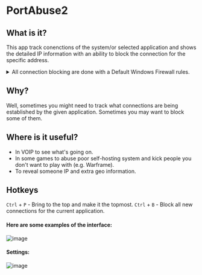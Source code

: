 # PortAbuse2

## What is it?
This app track conenctions of the system/or selected application and shows the detailed IP information with an ability to block the connection for the specific address.
<details>
  <summary>All connection blocking are done with a Default Windows Firewall rules.</summary>
   Yes, I'm kinda lazy to make the software itself to handle that.
</details>

## Why?
Well, sometimes you might need to track what connections are being established by the given application. Sometimes you may want to block some of them.

## Where is it useful?
- In VOIP to see what's going on.
- In some games to abuse poor self-hosting system and kick people you don't want to play with (e.g. Warframe).
- To reveal someone IP and extra geo information.

## Hotkeys
`Ctrl` + `P` - Bring to the top and make it the topmost.
`Ctrl` + `B` - Block all new connections for the current application.

#### Here are some examples of the interface:
![image](https://user-images.githubusercontent.com/16973172/113400407-70bba080-93aa-11eb-9838-675879b41aaa.png)

#### Settings:
![image](https://user-images.githubusercontent.com/16973172/113400467-84ff9d80-93aa-11eb-8f15-58fa86347840.png)
